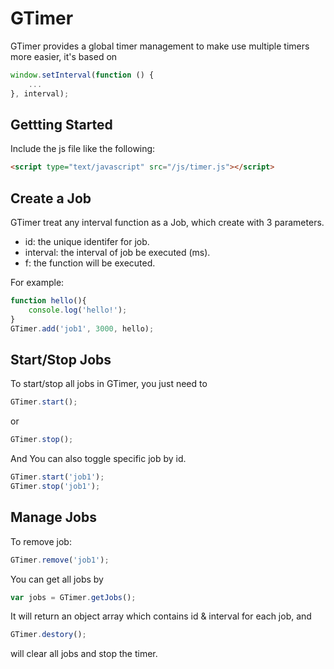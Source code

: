# GTimer

GTimer provides a global timer management to make use multiple timers more easier, it's based on 
```javascript
window.setInterval(function () {
	...
}, interval);
```

## Gettting Started

Include the js file like the following:
```html
<script type="text/javascript" src="/js/timer.js"></script>
```

## Create a Job

GTimer treat any interval function as a Job, which create with 3 parameters.
 * id: the unique identifer for job.
 * interval: the interval of job be executed (ms).
 * f: the function will be executed.

For example:
```javascript
function hello(){
	console.log('hello!');
}
GTimer.add('job1', 3000, hello);
```

## Start/Stop Jobs

 To start/stop all jobs in GTimer, you just need to
 ```javascript
 GTimer.start();
 ```
 or
  ```javascript
 GTimer.stop();
 ```
And You can also toggle specific job by id. 
```javascript
GTimer.start('job1');
GTimer.stop('job1');
```

## Manage Jobs

 
To remove job:
```javascript
GTimer.remove('job1');
```
You can get all jobs by
```javascript
var jobs = GTimer.getJobs();
```
It will return an object array which contains id & interval for each job, and 
```javascript
GTimer.destory();
```
will clear all jobs and stop the timer.
